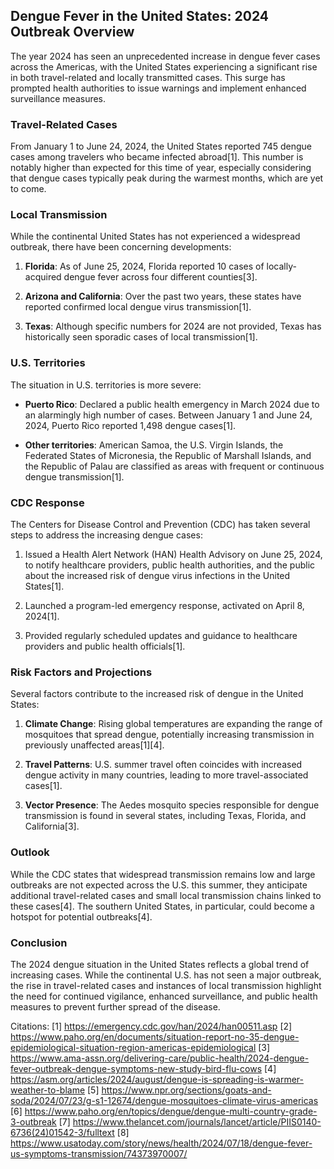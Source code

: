 ## Dengue Fever in the United States: 2024 Outbreak Overview

The year 2024 has seen an unprecedented increase in dengue fever cases across the Americas, with the United States experiencing a significant rise in both travel-related and locally transmitted cases. This surge has prompted health authorities to issue warnings and implement enhanced surveillance measures.

### Travel-Related Cases

From January 1 to June 24, 2024, the United States reported 745 dengue cases among travelers who became infected abroad[1]. This number is notably higher than expected for this time of year, especially considering that dengue cases typically peak during the warmest months, which are yet to come.

### Local Transmission

While the continental United States has not experienced a widespread outbreak, there have been concerning developments:

1. **Florida**: As of June 25, 2024, Florida reported 10 cases of locally-acquired dengue fever across four different counties[3].

2. **Arizona and California**: Over the past two years, these states have reported confirmed local dengue virus transmission[1].

3. **Texas**: Although specific numbers for 2024 are not provided, Texas has historically seen sporadic cases of local transmission[1].

### U.S. Territories

The situation in U.S. territories is more severe:

- **Puerto Rico**: Declared a public health emergency in March 2024 due to an alarmingly high number of cases. Between January 1 and June 24, 2024, Puerto Rico reported 1,498 dengue cases[1].

- **Other territories**: American Samoa, the U.S. Virgin Islands, the Federated States of Micronesia, the Republic of Marshall Islands, and the Republic of Palau are classified as areas with frequent or continuous dengue transmission[1].

### CDC Response

The Centers for Disease Control and Prevention (CDC) has taken several steps to address the increasing dengue cases:

1. Issued a Health Alert Network (HAN) Health Advisory on June 25, 2024, to notify healthcare providers, public health authorities, and the public about the increased risk of dengue virus infections in the United States[1].

2. Launched a program-led emergency response, activated on April 8, 2024[1].

3. Provided regularly scheduled updates and guidance to healthcare providers and public health officials[1].

### Risk Factors and Projections

Several factors contribute to the increased risk of dengue in the United States:

1. **Climate Change**: Rising global temperatures are expanding the range of mosquitoes that spread dengue, potentially increasing transmission in previously unaffected areas[1][4].

2. **Travel Patterns**: U.S. summer travel often coincides with increased dengue activity in many countries, leading to more travel-associated cases[1].

3. **Vector Presence**: The Aedes mosquito species responsible for dengue transmission is found in several states, including Texas, Florida, and California[3].

### Outlook

While the CDC states that widespread transmission remains low and large outbreaks are not expected across the U.S. this summer, they anticipate additional travel-related cases and small local transmission chains linked to these cases[4]. The southern United States, in particular, could become a hotspot for potential outbreaks[4].

### Conclusion

The 2024 dengue situation in the United States reflects a global trend of increasing cases. While the continental U.S. has not seen a major outbreak, the rise in travel-related cases and instances of local transmission highlight the need for continued vigilance, enhanced surveillance, and public health measures to prevent further spread of the disease.

Citations:
[1] https://emergency.cdc.gov/han/2024/han00511.asp
[2] https://www.paho.org/en/documents/situation-report-no-35-dengue-epidemiological-situation-region-americas-epidemiological
[3] https://www.ama-assn.org/delivering-care/public-health/2024-dengue-fever-outbreak-dengue-symptoms-new-study-bird-flu-cows
[4] https://asm.org/articles/2024/august/dengue-is-spreading-is-warmer-weather-to-blame
[5] https://www.npr.org/sections/goats-and-soda/2024/07/23/g-s1-12674/dengue-mosquitoes-climate-virus-americas
[6] https://www.paho.org/en/topics/dengue/dengue-multi-country-grade-3-outbreak
[7] https://www.thelancet.com/journals/lancet/article/PIIS0140-6736(24)01542-3/fulltext
[8] https://www.usatoday.com/story/news/health/2024/07/18/dengue-fever-us-symptoms-transmission/74373970007/